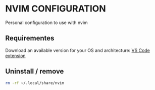 # NVIM CONFIGURATION

Personal configuration to use with nvim

## Requirementes

Download an available version for your OS and architecture: [VS Code extension](https://marketplace.visualstudio.com/items?itemName=ms-vscode.cpptools)

## Uninstall / remove

```sh
rm -rf ~/.local/share/nvim
```
